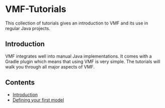# VMF-Tutorials

This collection of tutorials gives an introduction to VMF and its use in regular Java projects.

## Introduction

VMF integrates well into manual Java implementations. It comes with a Gradle plugin which means that using VMF is very simple. The tutorials will walk you through all major aspects of VMF.

## Contents

- [Introduction](https://github.com/miho/VMF-Tutorials/blob/master/README.md#introduction)
- [Defining your first model](https://github.com/miho/VMF-Tutorials/blob/master/VMF-Tutorial-01/README.md)
